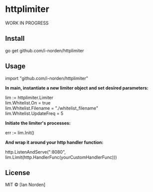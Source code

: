 # httplimiter

WORK IN PROGRESS

## Install

go get github.com/i-norden/httplimiter

## Usage

import "github.com/i-norden/httplimiter"

**In main, instantiate a new limiter object and set desired parameters:**

lim := httplimiter.Limiter <br />
lim.Whitelist.On = true <br />
lim.Whitelist.Filename = "./whitelist_filename" <br />
lim.Whitelist.UpdateFreq = 5

**Initiate the limiter's processes:**

err := lim.Init()

**And wrap it around your http handler function:**

http.ListenAndServe(":8080", lim.Limit(http.HandlerFunc(yourCustomHandlerFunc)))

## License

MIT © [Ian Norden]
